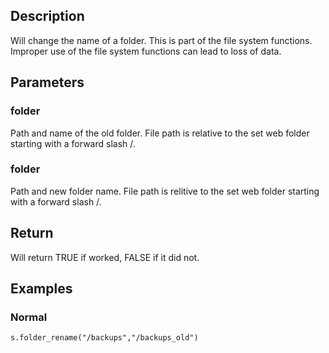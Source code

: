 ## Description
Will change the name of a folder. This is part of the file system functions. Improper use of the file system functions can lead to loss of data.
## Parameters

### folder
Path and name of the old folder. File path is relative to the set web folder starting with a forward slash /.

### folder
Path and new folder name. File path is relitive to the set web folder starting with a forward slash /.

## Return
Will return TRUE if worked, FALSE if it did not.

## Examples

### Normal
	s.folder_rename("/backups","/backups_old")
